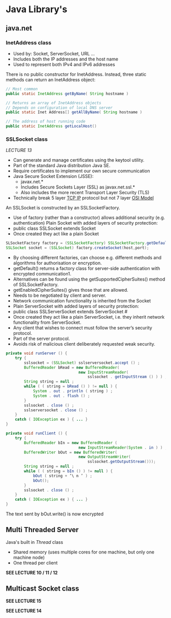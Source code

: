 # Java Library's
## java.net
### InetAddress class
- Used by: Socket, ServerSocket, URL ...
- Includes both the IP addresses and the host name
- Used to represent both IPv4 and IPv6 addresses

There is no public constructor for InetAddress. Instead, three static methods can return an InetAddress object:
```java
// Most common
public static InetAddress getByName( String hostname )
```
```java
// Returns an array of InetAddress objects
// Depends on configuration of local DNS server
public static Inet Address[] getAllByName( String hostname )
```
```java
// The address of host running code
public static InetAddress getLocalHost()
```
### SSLSocket class
*LECTURE 13*
- Can generate and manage certificates using the keytool utility.  
- Part of the standard Java distribution Java SE.  
- Require certificates to implement our own secure communication
- Java Secure Socket Extension (JSSE):  
	- javax.net.*  
	- Includes Secure Sockets Layer (SSL) as javax.net.ssl.*  
	- Also includes the more recent Transport Layer Security (TLS)
- Technically break 5 layer [TCP IP](TCP%20IP.md) protocol but not 7 layer [OSI Model](OSI%20Model.md)

An SSLSocket is constructed by an SSLSocketFactory.  
- Use of factory (rather than a constructor) allows additional security (e.g. authentication)
Plain Socket with added layers of security protection:  
- public class SSLSocket extends Socket
- Once created they act like a plain Socket
```java
SLSocketFactory factory = (SSLSocketFactory) SSLSocketFactory.getDefault();
SSLSocket socket = (SSLSocket) factory.createSocket(host,port);
```
- By choosing different factories, can choose e.g. different methods and algorithms for authorisation or encryption.  
- getDefault() returns a factory class for server-side authentication with encrypted communication1.  
- Alternatives can be found using the getSupportedCipherSuites() method of SSLSocketFactory.  
- getEnabledCipherSuites() gives those that are allowed.  
- Needs to be negotiated by client and server.  
- Network communication functionality is inherited from the Socket
- Plain ServerSocket with added layers of security protection:  
- public class SSLServerSocket extends ServerSocket  #
- Once created they act like a plain ServerSocket, i.e. they inherit network functionality from ServerSocket.  
- Any client that wishes to connect must follow the server’s security protocol.  
- Part of the server protocol.  
- Avoids risk of malicious client deliberately requested weak security.
```java
private void runServer () {  
	try {  
		sslsocket = (SSLSocket) sslserversocket.accept () ;  
		BufferedReader bRead = new BufferedReader(
								new InputStreamReader(
									sslsocket . getInputStream () ) ) ;  
		String string = null ;  
		while ( ( string = bRead () ) != null ) {  
			System . out . println ( string ) ;  
			System . out . flush () ;  
		}  
		sslsocket . close () ;  
		sslserversocket . close () ;  
	}  
	catch ( IOException ex ) { ... }  
}
```
```java
private void runClient () {  
	try {  
		BufferedReader bIn = new BufferedReader (  
								new InputStreamReader(System . in ) ) ;
		BufferedWriter bOut = new BufferedWriter(  
								new OutputStreamWriter(
									sslsocket.getOutputStream()));
		String string = null ;  
		while ( ( string = bIn () ) != null ) {  
			bOut ( string + ’\ n ’ ) ;  
			bOut();
		}  
		sslsocket . close () ;  
	}  
	catch ( IOException ex ) { ... }  
}
```
The text sent by bOut.write() is now encrypted
## Multi Threaded Server
Java's built in *Thread* class
- Shared memory (uses multiple cores for one machine, but only one machine node)
- One thread per client

**SEE LECTURE 10 / 11 / 12**

## Multicast Socket class
**SEE LECTURE 15**

**SEE LECTURE 14**